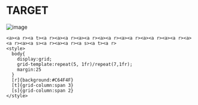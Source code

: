# TARGET

![image](https://github.com/user-attachments/assets/f2f5422e-1c16-40cd-aa4f-194bd59e6adb)

```
<a><a r><a t><a r><a><a r><a><a r><a><a r><a><a r><a><a r><a><a r><a><a r><a><a s><a r><a><a r><a s><a t><a r>
<style>
  body{
    display:grid;
    grid-template:repeat(5, 1fr)/repeat(7,1fr);
    margin:25
  }
  [r]{background:#C64F4F}
  [t]{grid-column:span 3}
  [s]{grid-column:span 2}
</style>
```
